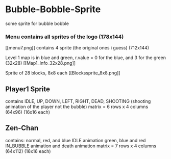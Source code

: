 # Bubble-Bobble-Sprite
some sprite for bubble bobble

### Menu contains all sprites of the logo (178x144)

[[menu7.png]] contains 4 sprite (the original ones i guess) (712x144)

Level 1 map is in blue and green, r.value = 0 for the blue, and 3 for the green (32x28) [[Map1_Info_32x28.png]]

Sprite of 28 blocks, 8x8 each [[Blockssprite_8x8.png]]


## Player1 Sprite
contains IDLE, UP, DOWN, LEFT, RIGHT, DEAD, SHOOTING 
(shooting animation of the player not the bubble)
matrix = 6 rows x 4 columns (64x96) (16x16 each)


## Zen-Chan 
contains: normal, red, and blue IDLE animation
green, blue and red IN_BUBBLE animation
and death animation
matrix = 7 rows x 4 columns (64x112) (16x16 each)


### 
